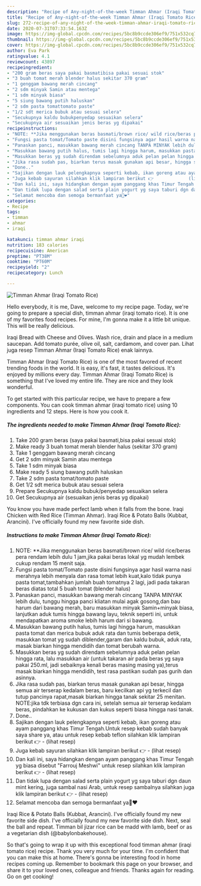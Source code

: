 ```yaml
---
description: "Recipe of Any-night-of-the-week Timman Ahmar (Iraqi Tomato Rice)"
title: "Recipe of Any-night-of-the-week Timman Ahmar (Iraqi Tomato Rice)"
slug: 272-recipe-of-any-night-of-the-week-timman-ahmar-iraqi-tomato-rice
date: 2020-07-31T07:33:54.163Z
image: https://img-global.cpcdn.com/recipes/5bc8b9ccde306ef9/751x532cq70/timman-ahmar-iraqi-tomato-rice-foto-resep-utama.jpg
thumbnail: https://img-global.cpcdn.com/recipes/5bc8b9ccde306ef9/751x532cq70/timman-ahmar-iraqi-tomato-rice-foto-resep-utama.jpg
cover: https://img-global.cpcdn.com/recipes/5bc8b9ccde306ef9/751x532cq70/timman-ahmar-iraqi-tomato-rice-foto-resep-utama.jpg
author: Eva Park
ratingvalue: 4.1
reviewcount: 43897
recipeingredient:
- "200 gram beras saya pakai basmatibisa pakai sesuai stok"
- "3 buah tomat merah blender halus sekitar 370 gram"
- "1 genggam bawang merah cincang"
- "2 sdm minyak Samin atau mentega"
- "1 sdm minyak biasa"
- "5 siung bawang putih haluskan"
- "2 sdm pasta tomattomato paste"
- "1/2 sdt merica bubuk atau sesuai selera"
- "Secukupnya kaldu bubukpenyedap sesuaikan selera"
- "Secukupnya air sesuaikan jenis beras yg dipakai"
recipeinstructions:
- "NOTE: **Jika menggunakan beras basmati/brown rice/ wild rice/beras pera rendam lebih dulu 1 jam,jika pakai beras lokal yg mudah lembek cukup rendam 15 menit saja."
- "Fungsi pasta tomat/Tomato paste disini fungsinya agar hasil warna nasi merahnya lebih menyala dan rasa tomat lebih kuat,kalo tidak punya pasta tomat,tambahkan jumlah buah tomatnya 2 lagi, jadi pada takaran beras diatas total 5 buah tomat (blender halus)"
- "Panaskan panci, masukkan bawang merah cincang TANPA MINYAK lebih dulu, tunggu hingga panci kliatan mulai agak gosong,dan bau harum dari bawang merah, baru masukkan minyak Samin+minyak biasa, lanjutkan aduk tumis hingga bawang layu, teknik seperti ini, untuk mendapatkan aroma smoke lebih harum dari si bawang."
- "Masukkan bawang putih halus, tumis lagi hingga harum, masukkan pasta tomat dan merica bubuk aduk rata dan tumis beberapa detik, masukkan tomat yg sudah diblender,garam dan kaldu bubuk, aduk rata, masak biarkan hingga mendidih dan tomat berubah warna."
- "Masukkan beras yg sudah direndam sebelumnya aduk pelan pelan hingga rata, lalu masukkan air (untuk takaran air pada beras yg saya pakai 250.ml, jadi sebaiknya kenali beras masing masing ya),terus masak biarkan hingga mendidih, test rasa pastikan sudah pas gurih dan asinnya."
- "Jika rasa sudah pas, biarkan terus masak gunakan api besar, hingga semua air terserap kedalam beras, baru kecilkan api yg terkecil dan tutup pancinya rapat,masak biarkan hingga tanak sekitar 25 menitan. NOTE:jika tdk terbiasa dgn cara ini, setelah semua air terserap kedalam beras, pindahkan ke kukusan dan kukus seperti biasa hingga nasi tanak."
- "Done.."
- "Sajikan dengan lauk pelengkapnya seperti kebab, ikan goreng atau ayam panggang khas Timur Tengah.Untuk resep kebab sudah banyak saya share ya, atau untuk resep kebab teflon silahkan klik lampiran berikut 👉             (lihat resep)"
- "Juga kebab sayuran silahkan klik lampiran berikut 👉             (lihat resep)"
- "Dan kali ini, saya hidangkan dengan ayam panggang khas Timur Tengah yg biasa disebut &#34;Farrouj Meshwi&#34; untuk resep silahkan klik lampiran berikut 👉             (lihat resep)"
- "Dan tidak lupa dengan salad serta plain yogurt yg saya taburi dgn daun mint kering, juga sambal nasi Arab, untuk resep sambalnya silahkan juga klik lampiran berikut 👉             (lihat resep)"
- "Selamat mencoba dan semoga bermanfaat ya🌹❤️"
categories:
- Recipe
tags:
- timman
- ahmar
- iraqi

katakunci: timman ahmar iraqi 
nutrition: 183 calories
recipecuisine: American
preptime: "PT38M"
cooktime: "PT60M"
recipeyield: "2"
recipecategory: Lunch

---
```



![Timman Ahmar (Iraqi Tomato Rice)](https://img-global.cpcdn.com/recipes/5bc8b9ccde306ef9/751x532cq70/timman-ahmar-iraqi-tomato-rice-foto-resep-utama.jpg)

Hello everybody, it is me, Dave, welcome to my recipe page. Today, we're going to prepare a special dish, timman ahmar (iraqi tomato rice). It is one of my favorites food recipes. For mine, I'm gonna make it a little bit unique. This will be really delicious.

Iraqi Bread with Cheese and Olives. Wash rice, drain and place in a medium saucepan. Add tomato purée, olive oil, salt, cardamom, and cover pan. Lihat juga resep Timman Ahmar (Iraqi Tomato Rice) enak lainnya.

Timman Ahmar (Iraqi Tomato Rice) is one of the most favored of recent trending foods in the world. It is easy, it's fast, it tastes delicious. It's enjoyed by millions every day. Timman Ahmar (Iraqi Tomato Rice) is something that I've loved my entire life. They are nice and they look wonderful.


To get started with this particular recipe, we have to prepare a few components. You can cook timman ahmar (iraqi tomato rice) using 10 ingredients and 12 steps. Here is how you cook it.

<!--inarticleads1-->

##### The ingredients needed to make Timman Ahmar (Iraqi Tomato Rice):

1. Take 200 gram beras (saya pakai basmati,bisa pakai sesuai stok)
1. Make ready 3 buah tomat merah blender halus (sekitar 370 gram)
1. Take 1 genggam bawang merah cincang
1. Get 2 sdm minyak Samin atau mentega
1. Take 1 sdm minyak biasa
1. Make ready 5 siung bawang putih haluskan
1. Take 2 sdm pasta tomat/tomato paste
1. Get 1/2 sdt merica bubuk atau sesuai selera
1. Prepare Secukupnya kaldu bubuk/penyedap sesuaikan selera
1. Get Secukupnya air (sesuaikan jenis beras yg dipakai)


You know you have made perfect lamb when it falls from the bone. Iraqi Chicken with Red Rice (Timman Ahmar). Iraqi Rice &amp; Potato Balls (Kubbat, Arancini). I&#39;ve officially found my new favorite side dish. 

<!--inarticleads2-->

##### Instructions to make Timman Ahmar (Iraqi Tomato Rice):

1. NOTE: **Jika menggunakan beras basmati/brown rice/ wild rice/beras pera rendam lebih dulu 1 jam,jika pakai beras lokal yg mudah lembek cukup rendam 15 menit saja.
1. Fungsi pasta tomat/Tomato paste disini fungsinya agar hasil warna nasi merahnya lebih menyala dan rasa tomat lebih kuat,kalo tidak punya pasta tomat,tambahkan jumlah buah tomatnya 2 lagi, jadi pada takaran beras diatas total 5 buah tomat (blender halus)
1. Panaskan panci, masukkan bawang merah cincang TANPA MINYAK lebih dulu, tunggu hingga panci kliatan mulai agak gosong,dan bau harum dari bawang merah, baru masukkan minyak Samin+minyak biasa, lanjutkan aduk tumis hingga bawang layu, teknik seperti ini, untuk mendapatkan aroma smoke lebih harum dari si bawang.
1. Masukkan bawang putih halus, tumis lagi hingga harum, masukkan pasta tomat dan merica bubuk aduk rata dan tumis beberapa detik, masukkan tomat yg sudah diblender,garam dan kaldu bubuk, aduk rata, masak biarkan hingga mendidih dan tomat berubah warna.
1. Masukkan beras yg sudah direndam sebelumnya aduk pelan pelan hingga rata, lalu masukkan air (untuk takaran air pada beras yg saya pakai 250.ml, jadi sebaiknya kenali beras masing masing ya),terus masak biarkan hingga mendidih, test rasa pastikan sudah pas gurih dan asinnya.
1. Jika rasa sudah pas, biarkan terus masak gunakan api besar, hingga semua air terserap kedalam beras, baru kecilkan api yg terkecil dan tutup pancinya rapat,masak biarkan hingga tanak sekitar 25 menitan. NOTE:jika tdk terbiasa dgn cara ini, setelah semua air terserap kedalam beras, pindahkan ke kukusan dan kukus seperti biasa hingga nasi tanak.
1. Done..
1. Sajikan dengan lauk pelengkapnya seperti kebab, ikan goreng atau ayam panggang khas Timur Tengah.Untuk resep kebab sudah banyak saya share ya, atau untuk resep kebab teflon silahkan klik lampiran berikut 👉 -             (lihat resep)
1. Juga kebab sayuran silahkan klik lampiran berikut 👉 -             (lihat resep)
1. Dan kali ini, saya hidangkan dengan ayam panggang khas Timur Tengah yg biasa disebut &#34;Farrouj Meshwi&#34; untuk resep silahkan klik lampiran berikut 👉 -             (lihat resep)
1. Dan tidak lupa dengan salad serta plain yogurt yg saya taburi dgn daun mint kering, juga sambal nasi Arab, untuk resep sambalnya silahkan juga klik lampiran berikut 👉 -             (lihat resep)
1. Selamat mencoba dan semoga bermanfaat ya🌹❤️


Iraqi Rice &amp; Potato Balls (Kubbat, Arancini). I&#39;ve officially found my new favorite side dish. I&#39;ve officially found my new favorite side dish. Next, seal the ball and repeat. Timman bil jizar rice can be madd with lamb, beef or as a vegetarian dish (@babylonbakehouse). 

So that's going to wrap it up with this exceptional food timman ahmar (iraqi tomato rice) recipe. Thank you very much for your time. I'm confident that you can make this at home. There's gonna be interesting food in home recipes coming up. Remember to bookmark this page on your browser, and share it to your loved ones, colleague and friends. Thanks again for reading. Go on get cooking!
